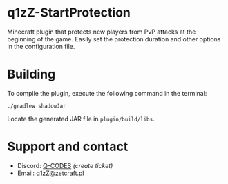 
# q1zZ-StartProtection

Minecraft plugin that protects new players from PvP attacks at the beginning of the game. 
Easily set the protection duration and other options in the configuration file. 

# Building

To compile the plugin, execute the following command in the terminal:

```
./gradlew shadowJar
```

Locate the generated JAR file in `plugin/build/libs`.

# Support and contact
- Discord: [Q-CODES](https://bit.ly/Q-CODES) *(create ticket)*
- Email: q1zZ@zetcraft.pl


